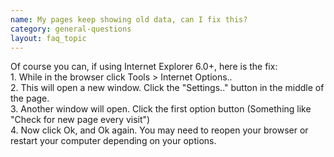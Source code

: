 ```yaml
---
name: My pages keep showing old data, can I fix this?
category: general-questions
layout: faq_topic
---
```

Of course you can, if using Internet Explorer 6.0+, here is the fix:  
1\. While in the browser click Tools > Internet Options..  
2\. This will open a new window. Click the "Settings.." button in the middle of the page.  
3\. Another window will open. Click the first option button (Something like "Check for new page every visit")  
4\. Now click Ok, and Ok again. You may need to reopen your browser or restart your computer depending on your options.